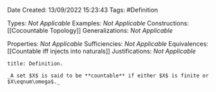 <div class="topSpace"></div>

Date Created: 13/09/2022 15:23:43
Tags: #Definition

Types: _Not Applicable_
Examples: _Not Applicable_
Constructions: [[Cocountable Topology]]
Generalizations: _Not Applicable_

Properties: _Not Applicable_
Sufficiencies: _Not Applicable_
Equivalences: [[Countable iff injects into naturals]]
Justifications: _Not Applicable_

``` ad-Definition
title: Definition.

_A set $X$ is said to be **countable** if either $X$ is finite or $X\eqnum\omega$._

```
